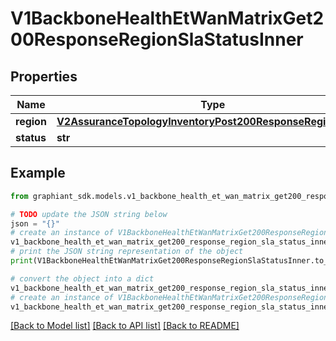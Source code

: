 # V1BackboneHealthEtWanMatrixGet200ResponseRegionSlaStatusInner


## Properties

Name | Type | Description | Notes
------------ | ------------- | ------------- | -------------
**region** | [**V2AssuranceTopologyInventoryPost200ResponseRegionsInner**](V2AssuranceTopologyInventoryPost200ResponseRegionsInner.md) |  | [optional] 
**status** | **str** |  | [optional] 

## Example

```python
from graphiant_sdk.models.v1_backbone_health_et_wan_matrix_get200_response_region_sla_status_inner import V1BackboneHealthEtWanMatrixGet200ResponseRegionSlaStatusInner

# TODO update the JSON string below
json = "{}"
# create an instance of V1BackboneHealthEtWanMatrixGet200ResponseRegionSlaStatusInner from a JSON string
v1_backbone_health_et_wan_matrix_get200_response_region_sla_status_inner_instance = V1BackboneHealthEtWanMatrixGet200ResponseRegionSlaStatusInner.from_json(json)
# print the JSON string representation of the object
print(V1BackboneHealthEtWanMatrixGet200ResponseRegionSlaStatusInner.to_json())

# convert the object into a dict
v1_backbone_health_et_wan_matrix_get200_response_region_sla_status_inner_dict = v1_backbone_health_et_wan_matrix_get200_response_region_sla_status_inner_instance.to_dict()
# create an instance of V1BackboneHealthEtWanMatrixGet200ResponseRegionSlaStatusInner from a dict
v1_backbone_health_et_wan_matrix_get200_response_region_sla_status_inner_from_dict = V1BackboneHealthEtWanMatrixGet200ResponseRegionSlaStatusInner.from_dict(v1_backbone_health_et_wan_matrix_get200_response_region_sla_status_inner_dict)
```
[[Back to Model list]](../README.md#documentation-for-models) [[Back to API list]](../README.md#documentation-for-api-endpoints) [[Back to README]](../README.md)


